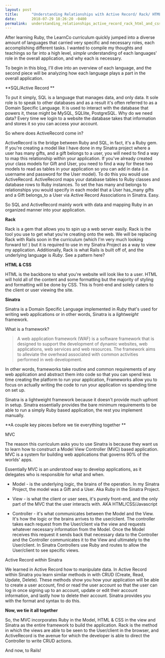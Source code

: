 ```yaml
---
layout: post
title:      "Understanding Relationships with Active Record/ Rack/ HTML & CSS/ Sinatra"
date:       2018-07-29 18:26:20 -0400
permalink:  understanding_relationships_active_record_rack_html_and_css_sinatra
---
```



After learning Ruby, the LearnCo curriculum quickly jumped into a diverse amount of languages that carried very specific and necessary roles, each accomplishing different tasks. I wanted to compile my thoughts and teachings so far into a high level, *simple* understanding of each languages' role in the overall application, and why each is necessary. 

To begin in this blog, I'll dive into an overview of each language, and the second piece will be analyzing how each language plays a part in the overall application. 

**SQL/Active Record **

To put it simply, SQL is a language that manages data, and only data. It sole role is to speak to other databases and as a result it's often referred to as a Domain Specific Language. It is used to interact with the database that powers it, these might be MySQL, SQLlite, PostgreSQL. Why do we need data? Every time we login to a website the database takes that information and stores it so you can access your account. 

So where does ActiveRecord come in? 

ActiveRecord is the bridge between Ruby and SQL, in fact, it's a Ruby gem. If you're creating a model like I have done in my Sinatra project where a user has many gifts, and a gift belongs to a user, you will need to find a way to map this relationship within your application. If you've already created your class models for Gift and User, you need to find a way for these two models to read as tables in your application so you can add in data (i.e. username and password for the User model).  To do this you would use ActiveRecord. ActiveRecord maps your database tables to Ruby classes and database rows to Ruby instances. To set the has many and belongs to relationships you would specify in each model that a User has_many gifts and a Gift belongs_to a User via Active Record Associations in Sinatra. Easy. 

So SQL and ActiveRecord mainly work with data and mapping Ruby in an organized manner into your application. 

**Rack**

Rack is a gem that allows you to spin up a web server easily. Rack is the tool you use to get what you're creating onto the web. We will be replacing Rack with Rails soon in the curriculum (which I'm very much looking forward to! ) but it is required to use in my Sinatra Project as a way to view my application. Additionally, Rack is what Rails is built off of, and the underlying language is *Ruby*. See a pattern here? 

**HTML & CSS**

HTML is the backbone to what you're website will look like to a user. HTML will hold all of the content and some formatting but the majority of styling and formatting will be done by CSS.  This is front-end and solely caters to the client or user viewing the site. 

**Sinatra**

Sinatra is a Domain Specific Language implemented in *Ruby* that's used for writing web applications or in other words, Sinatra is a *lightweight* framework. 

What is a framework? 

> A web application framework (WAF) is a software framework that is designed to support the development of dynamic websites, web applications, web services and web resources. The framework aims to alleviate the overhead associated with common activities performed in web development.
> 

In other words, frameworks take routine and common requirements of any web application and abstract them into code so that you can spend less time creating the platform to run your application,  Frameworks allow you to focus on actually writing the code to run your application vs spending time on set up.

 Sinatra is a lightweight framework because it doesn't provide much upfront in setup. Sinatra essentially provides the bare minimum requirements to be able to run a simply Ruby based application, the rest you implement manually.
 
 **A couple key pieces before we tie everything together **
 
 MVC
 
 The reason this curriculum asks you to use Sinatra is because they want us to learn how to construct a Model View Controller (MVC) based application. MVC is a system for building web applications that governs 90% of the worlds' apps.
 
 Essentially MVC is an *understood* way to develop applications, as it delegates who is responsible for what and when. 
 
*  Model - is the underlying logic, the brains of the operation. In my Sinatra Project, the model was a Gift and a User.  Aka Ruby in the Sinatra Project. 
 
*  View - is what the client or user sees, it's purely front-end, and the only part of the MVC that the user interacts with. AKA HTML/CSS/Javascript 

* Controller - it's what communicates between the Model and the View.  It's how the logic or the brains arrives to the user/client. The controller takes each request from the User/client via the view and requests whatever necessary information from the Model.  Once the Model receives this request it sends back that necessary data to the Controller and the Controller communicates it to the View and ultimately to the User/client. In Sinatra Controllers use Ruby and routes to allow the User/client to see specific views. 

Active Record *within* Sinatra 

We learned in Active Record how to manipulate data.  In Active Record within Sinatra you learn similar methods in with CRUD (Create, Read, Update, Delete). These methods show you how your application will be able to create a user account, find or read the user account so that the user can log in once signing up to an account, update or edit their account information, and lastly how to delete their account. Sinatra provides you with the format and syntax to do this. 


**Now, we tie it all together**

So, the MVC incorporates Ruby in the Model, HTML & CSS in the view and Sinatra as the entire framework to build the application. Rack is the method in which the views are able to be seen to the User/client in the browser, and ActiveRecord is the avenue for which the developer is able to direct the Controller to write CRUD actions. 

And now, to Rails! 
 
 

